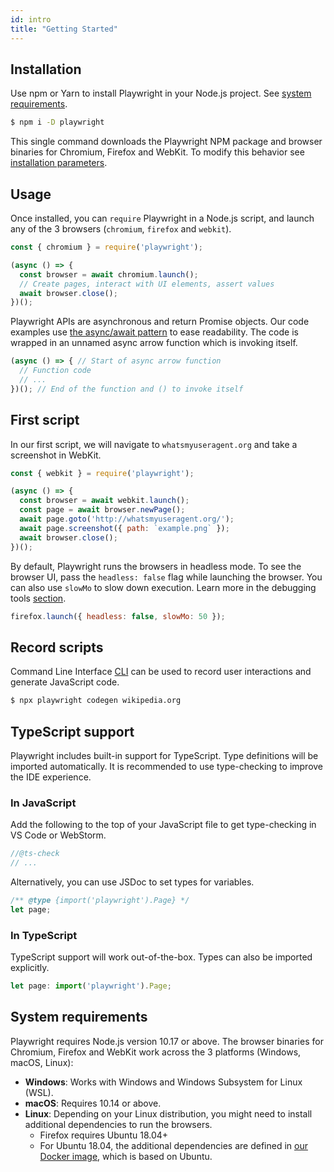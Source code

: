 ```yaml
---
id: intro
title: "Getting Started"
---
```


<!-- TOC -->

## Installation

Use npm or Yarn to install Playwright in your Node.js project. See [system requirements](#system-requirements).

```sh
$ npm i -D playwright
```

This single command downloads the Playwright NPM package and browser binaries for Chromium, Firefox and WebKit. To modify this behavior see [installation parameters](./installation.md).

## Usage

Once installed, you can `require` Playwright in a Node.js script, and launch any of the 3 browsers (`chromium`, `firefox` and `webkit`).

```js
const { chromium } = require('playwright');

(async () => {
  const browser = await chromium.launch();
  // Create pages, interact with UI elements, assert values
  await browser.close();
})();
```

Playwright APIs are asynchronous and return Promise objects. Our code examples use [the async/await pattern](https://developer.mozilla.org/en-US/docs/Learn/JavaScript/Asynchronous/Async_await) to ease readability. The code is wrapped in an unnamed async arrow function which is invoking itself.

```js
(async () => { // Start of async arrow function
  // Function code
  // ...
})(); // End of the function and () to invoke itself
```

## First script

In our first script, we will navigate to `whatsmyuseragent.org` and take a screenshot in WebKit.

```js
const { webkit } = require('playwright');

(async () => {
  const browser = await webkit.launch();
  const page = await browser.newPage();
  await page.goto('http://whatsmyuseragent.org/');
  await page.screenshot({ path: `example.png` });
  await browser.close();
})();
```

By default, Playwright runs the browsers in headless mode. To see the browser UI, pass the `headless: false` flag while launching the browser. You can also use `slowMo` to slow down execution. Learn more in the debugging tools [section](./debug.md).

```js
firefox.launch({ headless: false, slowMo: 50 });
```

## Record scripts

Command Line Interface [CLI](./cli.md) can be used to record user interactions and generate JavaScript code.

```sh
$ npx playwright codegen wikipedia.org
```

## TypeScript support

Playwright includes built-in support for TypeScript. Type definitions will be imported automatically. It is recommended to use type-checking to improve the IDE experience.

### In JavaScript
Add the following to the top of your JavaScript file to get type-checking in VS Code or WebStorm.

```js
//@ts-check
// ...
```

Alternatively, you can use JSDoc to set types for variables.

```js
/** @type {import('playwright').Page} */
let page;
```

### In TypeScript
TypeScript support will work out-of-the-box. Types can also be imported explicitly.

```js
let page: import('playwright').Page;
```

## System requirements

Playwright requires Node.js version 10.17 or above. The browser binaries for Chromium,
Firefox and WebKit work across the 3 platforms (Windows, macOS, Linux):

* **Windows**: Works with Windows and Windows Subsystem for Linux (WSL).
* **macOS**: Requires 10.14 or above.
* **Linux**: Depending on your Linux distribution, you might need to install additional
  dependencies to run the browsers.
  * Firefox requires Ubuntu 18.04+
  * For Ubuntu 18.04, the additional dependencies are defined in [our Docker image](https://github.com/microsoft/playwright/blob/master/utils/docker/Dockerfile.bionic),
    which is based on Ubuntu.
